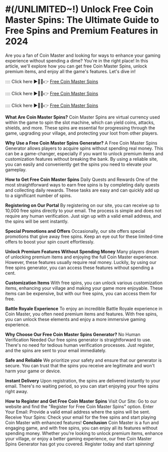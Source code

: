 # #(/UNLIMITED~!) Unlock Free Coin Master Spins: The Ultimate Guide to Free Spins and Premium Features in 2024

Are you a fan of Coin Master and looking for ways to enhance your gaming experience without spending a dime? You're in the right place! In this article, we'll explore how you can get free Coin Master Spins, unlock premium items, and enjoy all the game's features. Let's dive in!

:::: Click here ►🔴✅👉 <a href="https://assets.pubpub.org/yi4s1sw6/coin%20master%20en-31719436594365.html">Free Coin Master Spins</a>

:::: Click here ►🔴✅👉 <a href="https://assets.pubpub.org/yi4s1sw6/coin%20master%20en-31719436594365.html">Free Coin Master Spins</a>

:::: Click here ►🔴✅👉 <a href="https://assets.pubpub.org/yi4s1sw6/coin%20master%20en-31719436594365.html">Free Coin Master Spins</a>

**What Are Coin Master Spins?**
Coin Master Spins are virtual currency used within the game to spin the slot machine, which can yield coins, attacks, shields, and more. These spins are essential for progressing through the game, upgrading your village, and protecting your loot from other players.

**Why Use a Free Coin Master Spins Generator?**
A Free Coin Master Spins Generator allows players to acquire spins without spending real money. This can be a game-changer, especially if you want to unlock premium items and customization features without breaking the bank. By using a reliable site, you can easily and conveniently get the spins you need to elevate your gameplay.

**How to Get Free Coin Master Spins**
Daily Quests and Rewards
One of the most straightforward ways to earn free spins is by completing daily quests and collecting daily rewards. These tasks are easy and can quickly add up to a significant number of spins.

**Registering on Our Portal**
By registering on our site, you can receive up to 10,000 free spins directly to your email. The process is simple and does not require any human verification. Just sign up with a valid email address, and the spins will be sent instantly.

**Special Promotions and Offers**
Occasionally, our site offers special promotions that give away free spins. Keep an eye out for these limited-time offers to boost your spin count effortlessly.

**Unlock Premium Features Without Spending Money**
Many players dream of unlocking premium items and enjoying the full Coin Master experience. However, these features usually require real money. Luckily, by using our free spins generator, you can access these features without spending a cent.

**Customization Items**
With free spins, you can unlock various customization items, enhancing your village and making your game more enjoyable. These items can be expensive, but with our free spins, you can access them for free.

**Battle Royale Experience**
To enjoy an incredible Battle Royale experience in Coin Master, you often need premium items and features. With free spins, you can unlock these elements and enjoy a more immersive gaming experience.

**Why Choose Our Free Coin Master Spins Generator?**
No Human Verification Needed
Our free spins generator is straightforward to use. There's no need for tedious human verification processes. Just register, and the spins are sent to your email immediately.

**Safe and Reliable**
We prioritize your safety and ensure that our generator is secure. You can trust that the spins you receive are legitimate and won't harm your game or device.

**Instant Delivery**
Upon registration, the spins are delivered instantly to your email. There's no waiting period, so you can start enjoying your free spins right away.

**How to Register and Get Free Coin Master Spins**
Visit Our Site: Go to our website and find the "Register for Free Coin Master Spins" option.
Enter Your Email: Provide a valid email address where the spins will be sent.
Receive Your Spins: Check your email for the free spins and start playing Coin Master with enhanced features!
**Conclusion**
Coin Master is a fun and engaging game, and with free spins, you can enjoy all its features without spending money. Whether you're looking to unlock premium items, enhance your village, or enjoy a better gaming experience, our free Coin Master Spins Generator has got you covered. Register today and start spinning!
